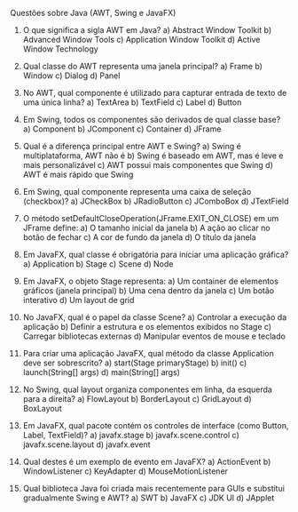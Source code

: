 Questões sobre Java (AWT, Swing e JavaFX)
1. O que significa a sigla AWT em Java? a) Abstract Window Toolkit b) Advanced Window Tools c) Application Window Toolkit d) Active Window Technology

2. Qual classe do AWT representa uma janela principal? a) Frame b) Window c) Dialog d) Panel

3. No AWT, qual componente é utilizado para capturar entrada de texto de uma única linha? a) TextArea b) TextField c) Label d) Button

4. Em Swing, todos os componentes são derivados de qual classe base? a) Component b) JComponent c) Container d) JFrame

5. Qual é a diferença principal entre AWT e Swing? a) Swing é multiplataforma, AWT não é b) Swing é baseado em AWT, mas é leve e mais personalizável c) AWT possui mais componentes que Swing d) AWT é mais rápido que Swing

6. Em Swing, qual componente representa uma caixa de seleção (checkbox)? a) JCheckBox b) JRadioButton c) JComboBox d) JTextField

7. O método setDefaultCloseOperation(JFrame.EXIT_ON_CLOSE) em um JFrame define: a) O tamanho inicial da janela b) A ação ao clicar no botão de fechar c) A cor de fundo da janela d) O título da janela

8. Em JavaFX, qual classe é obrigatória para iniciar uma aplicação gráfica? a) Application b) Stage c) Scene d) Node

9. Em JavaFX, o objeto Stage representa: a) Um container de elementos gráficos (janela principal) b) Uma cena dentro da janela c) Um botão interativo d) Um layout de grid

10. No JavaFX, qual é o papel da classe Scene? a) Controlar a execução da aplicação b) Definir a estrutura e os elementos exibidos no Stage c) Carregar bibliotecas externas d) Manipular eventos de mouse e teclado

11. Para criar uma aplicação JavaFX, qual método da classe Application deve ser sobrescrito? a) start(Stage primaryStage) b) init() c) launch(String[] args) d) main(String[] args)

12. No Swing, qual layout organiza componentes em linha, da esquerda para a direita? a) FlowLayout b) BorderLayout c) GridLayout d) BoxLayout

13. Em JavaFX, qual pacote contém os controles de interface (como Button, Label, TextField)? a) javafx.stage b) javafx.scene.control c) javafx.scene.layout d) javafx.event

14. Qual destes é um exemplo de evento em JavaFX? a) ActionEvent b) WindowListener c) KeyAdapter d) MouseMotionListener

15. Qual biblioteca Java foi criada mais recentemente para GUIs e substitui gradualmente Swing e AWT? a) SWT b) JavaFX c) JDK UI d) JApplet
